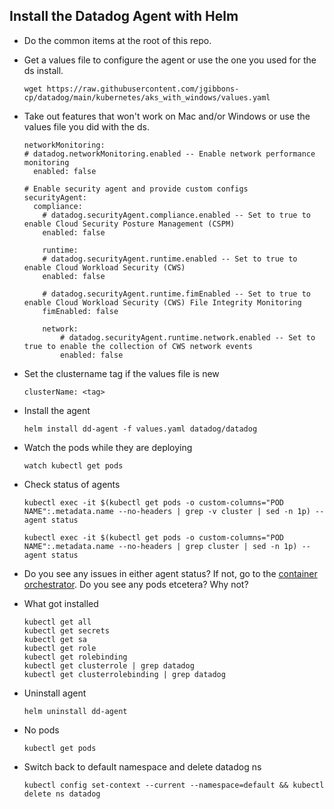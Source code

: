 Install the Datadog Agent with Helm
--
- Do the common items at the root of this repo.  
- Get a values file to configure the agent  or use the one you used for the ds install. 
   ```  
   wget https://raw.githubusercontent.com/jgibbons-cp/datadog/main/kubernetes/aks_with_windows/values.yaml
   ```  
- Take out features that won't work on Mac and/or Windows or use the values file you did with the ds.  
    ```
    networkMonitoring:
    # datadog.networkMonitoring.enabled -- Enable network performance monitoring
      enabled: false

    # Enable security agent and provide custom configs
    securityAgent:
      compliance:
        # datadog.securityAgent.compliance.enabled -- Set to true to enable Cloud Security Posture Management (CSPM)
        enabled: false

        runtime:
        # datadog.securityAgent.runtime.enabled -- Set to true to enable Cloud Workload Security (CWS)
        enabled: false

        # datadog.securityAgent.runtime.fimEnabled -- Set to true to enable Cloud Workload Security (CWS) File Integrity Monitoring
        fimEnabled: false

        network:
            # datadog.securityAgent.runtime.network.enabled -- Set to true to enable the collection of CWS network events
            enabled: false
    ```  
- Set the clustername tag if the values file is new  
  ```  
  clusterName: <tag>  
  ```  
- Install the agent  
   ```
   helm install dd-agent -f values.yaml datadog/datadog
   ```
- Watch the pods while they are deploying  
   ```  
   watch kubectl get pods  
   ```  
- Check status of agents  
    ```  
    kubectl exec -it $(kubectl get pods -o custom-columns="POD NAME":.metadata.name --no-headers | grep -v cluster | sed -n 1p) -- agent status  
  
    kubectl exec -it $(kubectl get pods -o custom-columns="POD NAME":.metadata.name --no-headers | grep cluster | sed -n 1p) -- agent status  
    ```  
- Do you see any issues in either agent status?  If not, go to the [container orchestrator](https://app.datadoghq.com/orchestration/overview/pod).  Do you see any pods etcetera?  Why not?  
  
- What got installed  
    ```  
    kubectl get all  
    kubectl get secrets  
    kubectl get sa  
    kubectl get role  
    kubectl get rolebinding  
    kubectl get clusterrole | grep datadog  
    kubectl get clusterrolebinding | grep datadog  
    ```  
- Uninstall agent  
    ```  
    helm uninstall dd-agent  
    ```  
- No pods  
    ```  
    kubectl get pods  
    ```  
- Switch back to default namespace and delete datadog ns
    ```  
    kubectl config set-context --current --namespace=default && kubectl delete ns datadog
    ```  
